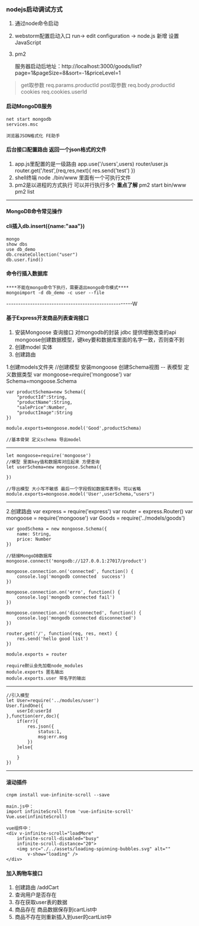 ### nodejs启动调试方式
1. 通过node命令启动
2. webstorm配置启动入口
	run-> edit configuration -> node.js 新增 设置 JavaScript
3. pm2

	服务器启动后地址：http://localhost:3000/goods/list?page=1&pageSize=8&sort=-1&priceLevel=1

>get取参数
	req.params.productId
>post取参数
	req.body.productId
>cookies
	req.cookies.userId

#### 启动MongoDB服务
	net start mongodb
	services.msc

	浏览器JSON格式化 FE助手

#### 后台接口配置路由 返回一个json格式的文件
1. app.js里配置的是一级路由
	app.use('/users',users)
	router/user.js 
	router.get('/test',(req,res,next){ 
		res.send('test')
	})
2. shell终端 node ./bin/www
	里面有一个可执行文件
3. pm2是以进程的方式执行 可以并行执行多个 ****重点了解****
	pm2 start bin/www
	pm2 list

-----------------------------------------------------
#### MongoDB命令常见操作
#### cli插入db.insert({name:"aaa"})
	mongo
	show dbs
	use db_demo
	db.createCollection("user")
	db.user.find()

#### 命令行插入数据库 
	****不能在mongo命令下执行，需要退出mongo命令模式****
	mongoimport -d db_demo -c user --file
-----------------------------------------------------W
#### 基于Express开发商品列表查询接口
1. 安装Mongoose 查询接口 对mongodb的封装 jdbc 提供增删改查的api
	mongoose创建数据模型，键key要和数据库里面的名字一致，否则查不到
2. 创建model 实体
3. 创建路由

1.创建models文件夹
	//创建模型 安装mongoose 创建Schema视图 -- 表模型 定义数据类型
	var mongoose=require('mongoose')
	var Schema=mongoose.Schema
	
	var productSchema=new Schema({
		"productId":String,
		"productName":String,
		"salePrice":Number,
		"productImage":String
	})
	
	module.exports=mongoose.model('Good',productSchema)

	//基本骨架 定义schema 导出model
------------------------------------------------------
	let mongoose=require('mongoose')
	//模型 里面key值和数据库对应起来 方便查询
	let userSchema=new mongoose.Schema({
		
	})
	
	//导出模型 大小写不敏感 最后一个字段假如数据库表带s 可以省略
	module.exports=mongoose.model('User',userSchema,"users")
------------------------------------------------------
2.创建路由
	var express = require('express')
	var router = express.Router()
	var mongoose = require('mongoose')
	var Goods = require('../models/goods')
	
	var goodSchema = new mongoose.Schema({
		name: String,
		price: Number
	})
	
	//链接MongoDB数据库
	mongoose.connect('mongodb://127.0.0.1:27017/product')
	
	mongoose.connection.on('connected', function() {
		console.log('mongodb connected  success')
	})
	
	mongoose.connection.on('erro', function() {
		console.log('mongodb connected fail')
	})
	
	mongoose.connection.on('disconnected', function() {
		console.log('mongodb connected disconnected')
	})
	
	router.get('/', function(req, res, next) {
		res.send('hello good list')
	})
	
	module.exports = router

	require默认会先加载node_modules
	module.exports 匿名输出
	module.exports.user 带名字的输出

--------------------------------------------------

	//引入模型
	let User=require('../modules/user')
	User.findOne({
		userId:userId
	},function(err,doc){
		if(err){
			res.json({
				status:1,
				msg:err.msg
			})
		}else{
			
		}
	})

--------------------------------------------------

#### 滚动插件
	cnpm install vue-infinite-scroll --save
	
	main.js中：
	import infiniteScroll from 'vue-infinite-scroll'
	Vue.use(infiniteScroll)
	
	vue组件中：
	<div v-infinite-scroll="loadMore" 
		infinite-scroll-disabled="busy" 
		infinite-scroll-distance="20">
		<img src="./../assets/loading-spinning-bubbles.svg" alt="" 
			v-show="loading" />
	</div>

#### 加入购物车接口
1. 创建路由 /addCart
2. 查询用户是否存在
3. 存在获取user表的数据
4. 商品存在 商品数据保存到cartList中
5. 商品不存在则重新插入到user的cartList中